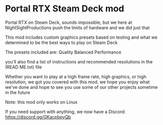 # Portal RTX Steam Deck mod
Portal RTX on Steam Deck, sounds impossible, but we here at NightSightProductions push the limits of hardware
and we did just that

This mod includes custom graphics presets based on testing and what we determined to be the best ways to play on Steam Deck

The presets included are:
Quality
Balanced
Performance

you'll also find a list of instructions and recommended resolutions in the (READ ME.txt) file

Whether you want to play at a high frame rate, high graphics, or high resolution, we got you covered with this mod.
we hope you enjoy what we've done and hope to see you use some of our other projects sometime in the future

Note: this mod only works on Linux

If you need support with anything, we now have a Discord: https://discord.gg/GKacpbpyQb
